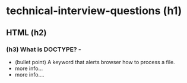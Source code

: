 # technical-interview-questions (h1)

## HTML (h2)

### (h3) What is DOCTYPE?  -  

* (bullet point)  A keyword that alerts browser how to process a file.
* more info...
* more info....

